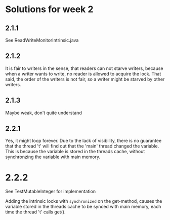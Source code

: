 # Solutions for week 2

## 2.1.1

See ReadWriteMonitorIntrinsic.java

## 2.1.2

It is fair to writers in the sense, that readers can not starve writers, because when a writer wants to write, no reader is allowed to acquire the lock. That said, the order of the writers is not fair, so a writer might be starved by other writers.

## 2.1.3

Maybe weak, don't quite understand

## 2.2.1

Yes, it might loop forever. Due to the lack of visibility, there is no guarantee that the thread 't' will find out that the 'main' thread changed the variable. This is because the variable is stored in the threads cache, without synchronzing the variable with main memory.

# 2.2.2

See TestMutableInteger for implementation

Adding the intrinsic locks with `synchronized` on the get-method, causes the variable stored in the threads cache to be synced with main memory, each time the thread 't' calls get().
